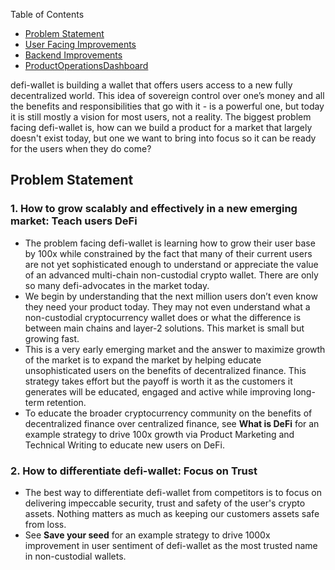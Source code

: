 Table of Contents
* [Problem Statement](https://github.com/alokm/defi-wallet#problem-statement)
* [User Facing Improvements](https://github.com/alokm/defi-wallet/blob/main/user-facing.md#user-facing-product-improvements)
* [Backend Improvements](https://github.com/alokm/defi-wallet/blob/main/user-facing.md#user-facing-product-improvements)
* [ProductOperationsDashboard](https://github.com/alokm/defi-wallet/blob/main/user-facing.md#user-facing-product-improvements)

defi-wallet is building a wallet that offers users access to a new fully decentralized world. This idea of sovereign control over one’s money and all the benefits and responsibilities that go with it - is a powerful one, but today it is still mostly a vision for most users, not a reality. 
The biggest problem facing defi-wallet is, how can we build a product for a market that largely doesn't exist today, but one we want to bring into focus so it can be ready for the users when they do come?

## Problem Statement

### 1. How to grow scalably and effectively in a new emerging market: Teach users DeFi 

* The problem facing defi-wallet is learning how to grow their user base by 100x while constrained by the fact that many of their current users are not yet sophisticated enough to understand or appreciate the value of an advanced multi-chain non-custodial crypto wallet. There are only so many defi-advocates in the market today.
* We begin by understanding that the next million users don’t even know they need your product today. They may not even understand what a non-custodial cryptocurrency wallet does or what the difference is between main chains and layer-2 solutions. This market is small but growing fast.
* This is a very early emerging market and the answer to maximize growth of the market is to expand the market by helping educate unsophisticated users on the benefits of decentralized finance. This strategy takes effort but the payoff is worth it as the customers it generates will be educated, engaged and active while improving long-term retention.
* To educate the broader cryptocurrency community on the benefits of decentralized finance over centralized finance, see **What is DeFi** for an example strategy to drive 100x growth via Product Marketing and Technical Writing to educate new users on DeFi.

### 2. How to differentiate defi-wallet: Focus on Trust

* The best way to differentiate defi-wallet from competitors is to focus on delivering impeccable security, trust and safety of the user's crypto assets. Nothing matters as much as keeping our customers assets safe from loss. 
* See **Save your seed** for an example strategy to drive 1000x improvement in user sentiment of defi-wallet as the most trusted name in non-custodial wallets.
